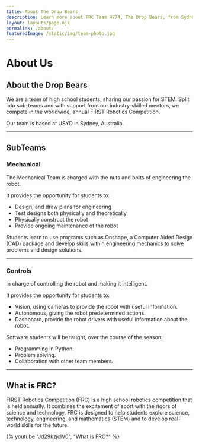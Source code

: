 ```yaml
---
title: About The Drop Bears
description: Learn more about FRC Team 4774, The Drop Bears, from Sydney, Australia
layout: layouts/page.njk
permalink: /about/
featuredImage: /static/img/team-photo.jpg
---
```


# About Us

## About the Drop Bears

We are a team of high school students, sharing our passion for STEM. Split into sub-teams and with support from our industry-skilled mentors, we compete in the worldwide, annual FIRST Robotics Competition.

Our team is based at USYD in Sydney, Australia.

---

## SubTeams

### Mechanical

The Mechanical Team is charged with the nuts and bolts of engineering the robot.

It provides the opportunity for students to:

- Design, and draw plans for engineering
- Test designs both physically and theoretically
- Physically construct the robot
- Provide ongoing maintenance of the robot

Students learn to use programs such as Onshape, a Computer Aided Design (CAD) package and develop skills within engineering mechanics to solve problems and design solutions.

---

### Controls

In charge of controlling the robot and making it intelligent.

It provides the opportunity for students to:

- Vision, using cameras to provide the robot with useful information.
- Autonomous, giving the robot predetermined actions.
- Dashboard, provide the robot drivers with useful information about the robot.

Software students will be taught, over the course of the season:

- Programming in Python.
- Problem solving.
- Collaboration with other team members.

---

## What is FRC?

FIRST Robotics Competition (FRC) is a high school robotics competition that is held annually. It combines the excitement of sport with the rigors of science and technology. FRC is designed to help students explore science, technology, engineering, and mathematics (STEM) and to develop real-world skills for the future.

{% youtube "Jd29kzjclV0", "What is FRC?" %}